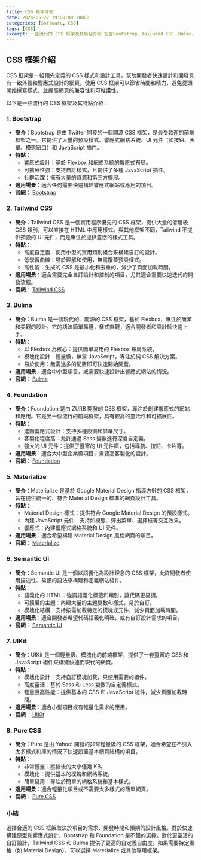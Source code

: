 ```yaml
---
title: CSS 框架介紹
date: 2024-05-22 19:00:00 +0800
categories: [Software, CSS]
tags: [CSS] 
excerpt: 一些流行的 CSS 框架及其特點介紹 包含Bootstrap、Tailwind CSS、Bulma、Foundation、Materialize等
---
```


## CSS 框架介紹

CSS 框架是一組預先定義的 CSS 樣式和設計工具，幫助開發者快速設計和開發具有一致外觀和響應式設計的網頁。使用 CSS 框架可以節省時間和精力，避免從頭開始撰寫樣式，並提高網頁的兼容性和可維護性。

以下是一些流行的 CSS 框架及其特點介紹：

### 1. Bootstrap

- **簡介**：Bootstrap 是由 Twitter 開發的一個開源 CSS 框架，是最受歡迎的前端框架之一。它提供了大量的預設樣式、響應式網格系統、UI 元件（如按鈕、表單、模態窗口）和 JavaScript 插件。
- **特點**：
  - 響應式設計：基於 Flexbox 和網格系統的響應式布局。
  - 可擴展性強：支持自訂樣式，且提供了多種 JavaScript 插件。
  - 社群活躍：擁有大量的資源和第三方擴展。
- **適用場景**：適合任何需要快速構建響應式網站或應用的項目。
- **官網**： [Bootstrap](https://getbootstrap.com)

### 2. Tailwind CSS

- **簡介**：Tailwind CSS 是一個實用程序優先的 CSS 框架，提供大量的低層級 CSS 類別，可以直接在 HTML 中應用樣式。與其他框架不同，Tailwind 不提供預設的 UI 元件，而是專注於提供靈活的樣式工具。
- **特點**：
  - 高度自定義：使用小型的實用類別組合來構建自訂的設計。
  - 低學習曲線：易於理解和使用，無需覆蓋預設樣式。
  - 高性能：生成的 CSS 是最小化和去重的，減少了頁面加載時間。
- **適用場景**：適合需要完全自訂設計和控制的項目，尤其適合需要快速迭代的開發流程。
- **官網**： [Tailwind CSS](https://tailwindcss.com)

### 3. Bulma

- **簡介**：Bulma 是一個現代的、開源的 CSS 框架，基於 Flexbox，專注於簡潔和美觀的設計。它的語法簡單易懂，樣式直觀，適合開發者和設計師快速上手。
- **特點**：
  - 以 Flexbox 為核心：提供簡單易用的 Flexbox 布局系統。
  - 模塊化設計：輕量級，無需 JavaScript，專注於純 CSS 解決方案。
  - 易於使用：無需過多的配置即可快速開始開發。
- **適用場景**：適合中小型項目，或需要快速設計出響應式網站的情況。
- **官網**： [Bulma](https://bulma.io)

### 4. Foundation

- **簡介**：Foundation 是由 ZURB 開發的 CSS 框架，專注於創建響應式的網站和應用。它是另一個流行的前端框架，具有較高的靈活性和可擴展性。
- **特點**：
  - 進階響應式設計：支持多種設備和屏幕尺寸。
  - 客製化程度高：允許通過 Sass 變數進行深度自定義。
  - 強大的 UI 元件：提供了豐富的 UI 元件庫，包括導航、按鈕、卡片等。
- **適用場景**：適合大中型企業級項目，需要高客製化的設計。
- **官網**： [Foundation](https://get.foundation)

### 5. Materialize

- **簡介**：Materialize 是基於 Google Material Design 指導方針的 CSS 框架，旨在提供統一的、符合 Material Design 標準的網頁設計工具。
- **特點**：
  - Material Design 樣式：提供符合 Google Material Design 的預設樣式。
  - 內建 JavaScript 元件：支持如模態、彈出菜單、選擇框等交互效果。
  - 響應式：內建響應式網格系統和 UI 元件。
- **適用場景**：適合希望構建 Material Design 風格網頁的項目。
- **官網**： [Materialize](https://materializecss.com)

### 6. Semantic UI

- **簡介**：Semantic UI 是一個以語義化為設計理念的 CSS 框架，允許開發者使用描述性、易讀的語法來構建和定義網站組件。
- **特點**：
  - 語義化的 HTML：強調語義化標籤和類別，讓代碼更易讀。
  - 可擴展的主題：內建大量的主題變數和樣式，易於自訂。
  - 模塊化結構：支持按需加載特定的模塊或元件，減少頁面加載時間。
- **適用場景**：適合開發者希望代碼語義化明確，或有自訂設計需求的項目。
- **官網**： [Semantic UI](https://semantic-ui.com)

### 7. UIKit

- **簡介**：UIKit 是一個輕量級、模塊化的前端框架，提供了一套豐富的 CSS 和 JavaScript 組件來構建快速而現代的網頁。
- **特點**：
  - 模塊化設計：支持自訂模塊加載，只使用需要的組件。
  - 高度靈活：基於 Sass 和 Less 變數的自定義樣式。
  - 輕量且高性能：提供基本的 CSS 和 JavaScript 組件，減少頁面加載時間。
- **適用場景**：適合小型項目或有輕量化需求的應用。
- **官網**： [UIKit](https://getuikit.com)

### 8. Pure CSS

- **簡介**：Pure 是由 Yahoo! 開發的非常輕量級的 CSS 框架，適合希望在不引入太多樣式和庫的情況下快速設置基本網頁結構的項目。
- **特點**：
  - 非常輕量：壓縮後的大小僅幾 KB。
  - 模塊化：提供基本的模塊和網格系統。
  - 簡單易用：專注於簡單的網格系統和基本樣式。
- **適用場景**：適合輕量化項目或不需要太多樣式的簡單網頁。
- **官網**： [Pure CSS](https://purecss.io)

### 小結

選擇合適的 CSS 框架取決於項目的需求、開發時間和預期的設計風格。對於快速構建原型和響應式設計，Bootstrap 和 Foundation 是不錯的選擇。對於更靈活的自訂設計，Tailwind CSS 和 Bulma 提供了更高的自定義自由度。如果需要特定風格（如 Material Design），可以選擇 Materialize 或其他專用框架。

